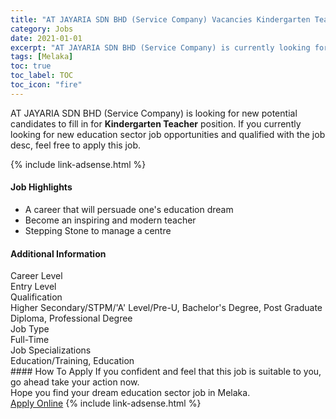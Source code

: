 ```yaml
---
title: "AT JAYARIA SDN BHD (Service Company) Vacancies Kindergarten Teacher" 
category: Jobs 
date: 2021-01-01 
excerpt: "AT JAYARIA SDN BHD (Service Company) is currently looking for suitable person to fill in the Kindergarten Teacher which positioned at Melaka" 
tags: [Melaka] 
toc: true 
toc_label: TOC 
toc_icon: "fire" 
--- 
```


<p>AT JAYARIA SDN BHD (Service Company) is looking for new potential candidates to fill in for <b>Kindergarten Teacher</b> position. If you currently looking for new education sector job opportunities and qualified with the job desc, feel free to apply this job.
</p>{% include link-adsense.html %} 
 <div><div><div><h4>Job Highlights</h4></div></div><div><ul><li><div><div><div><div></div></div></div><div><span>A career that will persuade one's education dream</span></div></div></li><li><div><div><div><div></div></div></div><div><span>Become an inspiring and modern teacher</span></div></div></li><li><div><div><div><div></div></div></div><div><span>Stepping Stone to manage a centre</span></div></div></li></ul></div></div> 
<div><div><div><h4>Additional Information</h4></div></div><div><div><div><div><div><div><div><div><span>Career Level</span></div></div><div><span>Entry Level</span></div></div></div></div><div><div><div><div><div><span>Qualification</span></div></div><div><span>Higher Secondary/STPM/'A' Level/Pre-U, Bachelor's Degree, Post Graduate Diploma, Professional Degree</span></div></div></div></div><div><div><div><div><div><span>Job Type</span></div></div><div><span>Full-Time</span></div></div></div></div><div><div><div><div><div><span>Job Specializations</span></div></div><div><span>Education/Training, Education</span></div></div></div></div></div></div></div></div> 
#### How To Apply 
If you confident and feel that this job is suitable to you, go ahead take your action now. <br/> 
Hope you find your dream education sector job in Melaka. <br/> 
<a href="https://www.jobstreet.com.my/en/job/kindergarten-teacher-4453937?jobId=jobstreet-my-job-4453937&sectionRank=30&token=0~533c55b1-ccd9-4c5b-aa3c-1579dd1616b3&fr=SRP%20View%20In%20New%20Ta" class="btn btn--info" target="_blank" rel="nofollow noopenner">Apply Online</a> 
{% include link-adsense.html %} 